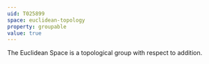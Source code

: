 ```yaml
---
uid: T025899
space: euclidean-topology
property: groupable
value: true
---
```

The Euclidean Space is a topological group with respect to addition.

